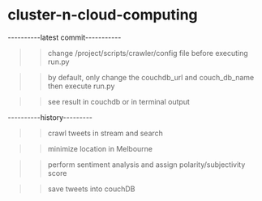 # cluster-n-cloud-computing

----------latest commit-----------

>> change /project/scripts/crawler/config file before executing run.py

>> by default, only change the couchdb_url and couch_db_name then execute run.py

>> see result in couchdb or in terminal output



----------history---------

>> crawl tweets in stream and search

>> minimize location in Melbourne

>> perform sentiment analysis and assign polarity/subjectivity score

>> save tweets into couchDB
